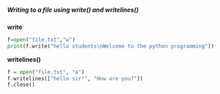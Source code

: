##### Writing to a file using write() and writelines()

**write**
```python
f=open("file.txt","w")
print(f.write("hello students\nWelcome to the python programming")) 
```

**writelines()**
```python
f = open("file.txt", "a")
f.writelines(["hello sir!", "How are you?"])
f.close()
```